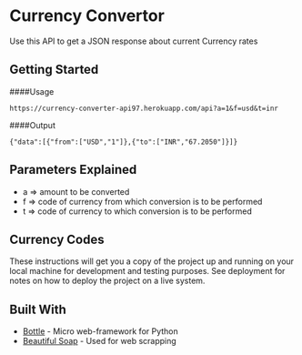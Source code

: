 # Currency Convertor 

Use this API to get a JSON response about current Currency rates

## Getting Started

####Usage
```
https://currency-converter-api97.herokuapp.com/api?a=1&f=usd&t=inr
```
####Output
```
{"data":[{"from":["USD","1"]},{"to":["INR","67.2050"]}]}
```
## Parameters Explained
- a => amount to be converted
- f => code of currency from which conversion is to be performed
- t => code of currency to which conversion is to be performed

## Currency Codes

These instructions will get you a copy of the project up and running on your local machine for development and testing purposes. See deployment for notes on how to deploy the project on a live system.

## Built With

* [Bottle](https://bottlepy.org/docs/dev/) - Micro web-framework for Python
* [Beautiful Soap](https://www.crummy.com/software/BeautifulSoup/) - Used for web scrapping
